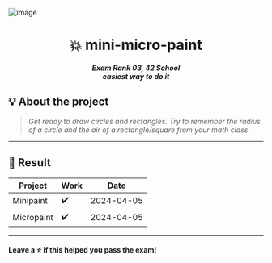 ![image](https://github.com/MVPee/42-mini-micropaint/assets/93082514/6fc91b49-37e1-413f-a2b1-803faff3d6ba)

<h1 align="center">
	💥 mini-micro-paint
</h1>

<p align="center">
	<b><i>Exam Rank 03, 42 School</i></b><br>
	<b><i>easiest way to do it</i></b>
</p>

## 💡 About the project

> _Get ready to draw circles and rectangles.
Try to remember the radius of a circle and the air of a rectangle/square from your math class._

---------

## 📢 Result

  | Project | Work | Date |
  | --- | --- | --- |
  | Minipaint | ✔️ | 2024-04-05 |
  | Micropaint | ✔️ | 2024-04-05 |

---------

#### Leave a ⭐ if this helped you pass the exam!
